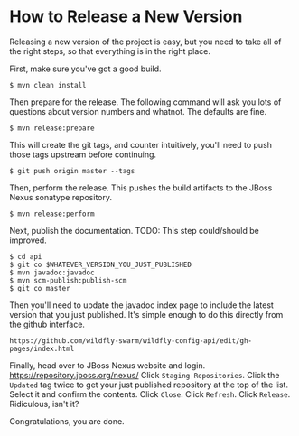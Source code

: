 # How to Release a New Version

Releasing a new version of the project is easy, but you need to take
all of the right steps, so that everything is in the right place.

First, make sure you've got a good build.

    $ mvn clean install

Then prepare for the release. The following command will ask you lots
of questions about version numbers and whatnot. The defaults are fine.

    $ mvn release:prepare

This will create the git tags, and counter intuitively, you'll need to
push those tags upstream before continuing.

    $ git push origin master --tags

Then, perform the release. This pushes the build artifacts to the JBoss
Nexus sonatype repository.

    $ mvn release:perform

Next, publish the documentation. TODO: This step could/should be improved.

    $ cd api
    $ git co $WHATEVER_VERSION_YOU_JUST_PUBLISHED
    $ mvn javadoc:javadoc
    $ mvn scm-publish:publish-scm
    $ git co master

Then you'll need to update the javadoc index page to include the latest
version that you just published. It's simple enough to do this directly
from the github interface.

    https://github.com/wildfly-swarm/wildfly-config-api/edit/gh-pages/index.html

Finally, head over to JBoss Nexus website and login. https://repository.jboss.org/nexus/
Click `Staging Repositories`. Click the `Updated` tag twice to get your just
published repository at the top of the list. Select it and confirm the contents.
Click `Close`. Click `Refresh`. Click `Release`. Ridiculous, isn't it?

Congratulations, you are done.

